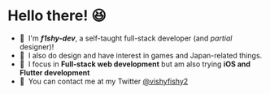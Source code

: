 <h1><b>Hello there! 😆</b></h1>

- 👋&nbsp; I'm ***f1shy-dev***, a self-taught full-stack developer (and *partial* designer)! 
- 🎨&nbsp; I also do design and have interest in games and Japan-related things. 
- 💾&nbsp; I focus in **Full-stack web development** but am also trying **iOS and Flutter development**
- 💬&nbsp; You can contact me at my Twitter [@vishyfishy2](https://twitter.com/vishyfishy2)
 
